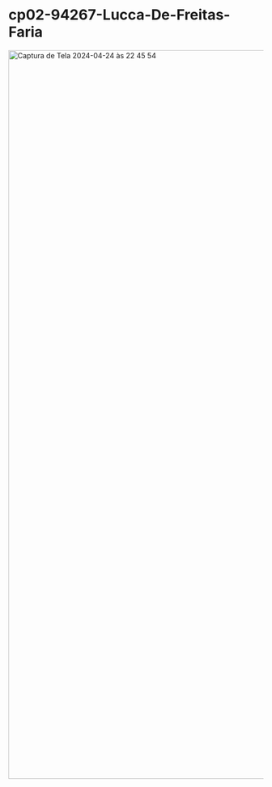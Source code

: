 # cp02-94267-Lucca-De-Freitas-Faria

<img width="1440" alt="Captura de Tela 2024-04-24 às 22 45 54" src="https://github.com/FIAP-2024-3SIS/cp02-94267-Lucca-De-Freitas-Faria/assets/115364569/34b9381a-45fa-4492-ac01-14bc19d70557">
